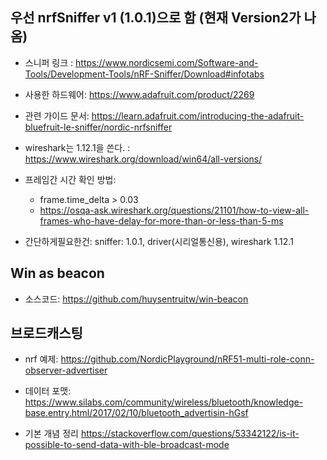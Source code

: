 ## 우선 nrfSniffer v1 (1.0.1)으로 함 (현재 Version2가 나옴)
* 스니퍼 링크 : https://www.nordicsemi.com/Software-and-Tools/Development-Tools/nRF-Sniffer/Download#infotabs
* 사용한 하드웨어: https://www.adafruit.com/product/2269
* 관련 가이드 문서: https://learn.adafruit.com/introducing-the-adafruit-bluefruit-le-sniffer/nordic-nrfsniffer
* wireshark는 1.12.1을 쓴다. : https://www.wireshark.org/download/win64/all-versions/
* 프레임간 시간 확인 방법: 
   * frame.time_delta > 0.03
   * https://osqa-ask.wireshark.org/questions/21101/how-to-view-all-frames-who-have-delay-for-more-than-or-less-than-5-ms
   
   
* 간단하게필요한건: sniffer: 1.0.1, driver(시리얼통신용), wireshark 1.12.1   



## Win as beacon
* 소스코드: https://github.com/huysentruitw/win-beacon

## 브로드캐스팅
* nrf 예제: https://github.com/NordicPlayground/nRF51-multi-role-conn-observer-advertiser
* 데이터 포맷: https://www.silabs.com/community/wireless/bluetooth/knowledge-base.entry.html/2017/02/10/bluetooth_advertisin-hGsf

* 기본 개념 정리 https://stackoverflow.com/questions/53342122/is-it-possible-to-send-data-with-ble-broadcast-mode
